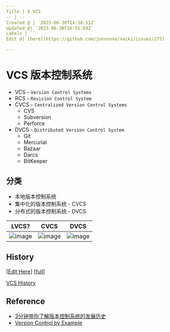 ```yaml
---
Title | X VCS
-- | --
Created @ | `2023-06-30T14:38:51Z`
Updated @| `2023-06-30T16:55:59Z`
Labels | ``
Edit @| [here](https://github.com/junxnone/xwiki/issues/275)

---
```

# VCS 版本控制系统
- VCS  - `Version Control Systems`
- RCS - `Revision Control System`
- CVCS - `Centralized Version Control Systems`
  - CVS
  - Subversion
  - Perforce 
- DVCS - `Distributed Version Control System`
  - Git
  - Mercurial
  - Bazaar
  - Darcs
  - BitKeeper

## 分类
- 本地版本控制系统
- 集中化的版本控制系统 - CVCS
- 分布式的版本控制系统 - DVCS


 LVCS? | CVCS | DVCS
-- | -- | --
![image](https://github.com/junxnone/xwiki/assets/2216970/ffccd38e-4329-4c83-a239-2ec6fb8cda39) | ![image](https://github.com/junxnone/xwiki/assets/2216970/1c13ce1d-840f-4034-8cfc-81178310ede4) | ![image](https://github.com/junxnone/xwiki/assets/2216970/79ff7a5a-d675-44fe-8842-7f5127019995)




## History

[[Edit Here](https://github.com/junxnone/timeline-t/issues/3)] [[full](https://junxnone.github.io/tl/?json=data/VCS.json)]


[VCS History](https://junxnone.github.io/tl/?json=data/VCS.json ':include :type=iframe width=100% height=1000px')


## Reference
- [3分钟带你了解版本控制系统的发展历史](https://segmentfault.com/a/1190000040421438)
- [Version Control by Example](https://ericsink.com/vcbe/html/bk01-toc.html)

